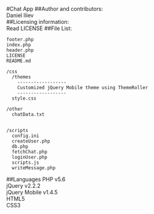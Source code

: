 #Chat App
##Author and contributors:  
Daniel Iliev  
##Licensing information:  
Read LICENSE
##File List:  
```
footer.php
index.php
header.php
LICENSE
README.md
```
```
/css
  /themes
    ------------------
    Customized jQuery Mobile theme using ThemeRoller
    ------------------
  style.css
```
```
/other
  chatData.txt
  
```
```
/scripts
  config.ini
  createUser.php
  db.php
  fetchChat.php
  loginUser.php
  scripts.js
  writeMessage.php
```
##Languages
PHP v5.6  
jQuery v2.2.2  
jQuery Mobile v1.4.5  
HTML5  
CSS3  
